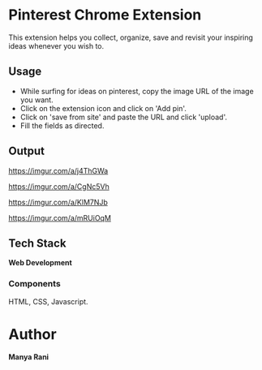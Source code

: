 # Pinterest Chrome Extension
This extension helps you collect, organize, save and revisit your inspiring ideas whenever you wish to.

## **Usage**
* While surfing for ideas on pinterest, copy the image URL of the image you want.
* Click on the extension icon and click on 'Add pin'.
* Click on 'save from site' and paste the URL and click 'upload'.
* Fill the fields as directed.

## **Output**

https://imgur.com/a/j4ThGWa

https://imgur.com/a/CgNc5Vh 

https://imgur.com/a/KlM7NJb 

https://imgur.com/a/mRUiOqM 


## Tech Stack
**Web Development**
### Components
HTML, CSS, Javascript.


# **Author**
**Manya Rani**
